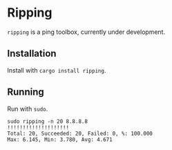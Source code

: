 # Ripping

`ripping` is a ping toolbox, currently under development.

## Installation

Install with `cargo install ripping`.

## Running

Run with `sudo`.

```
sudo ripping -n 20 8.8.8.8 
!!!!!!!!!!!!!!!!!!!!
Total: 20, Succeeded: 20, Failed: 0, %: 100.000
Max: 6.145, Min: 3.780, Avg: 4.671
```
